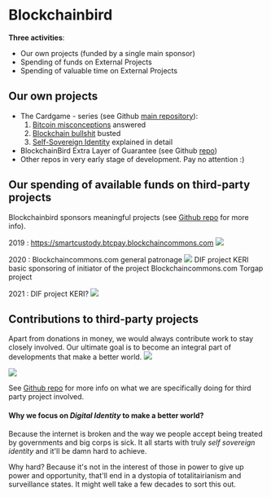 # Blockchainbird

**Three activities**:
- Our own projects (funded by a single main sponsor)
- Spending of funds on External Projects
- Spending of valuable time on External Projects

## Our own projects
- The Cardgame - series (see Github [main repository](https://github.com/henkvancann/cardgame)):
    1. [Bitcoin misconceptions](https://blockchainbird.com/t/btc/) answered
    2. [Blockchain bullshit](https://blockchainbird.com/t/bcb/) busted
    3. [Self-Sovereign Identity](https://blockchainbird.com/t/id/) explained in detail
- BlockchainBird Extra Layer of Guarantee (see Github [repo](https://github.com/blockchainbird/bird))
- Other repos in very early stage of development. Pay no attention :)

## Our spending of available funds on third-party projects

Blockchainbird sponsors meaningful projects (see [Github repo](https://github.com/blockchainbird/spending) for more info). 

2019 : https://smartcustody.btcpay.blockchaincommons.com ![](https://i.imgur.com/UjVYdBo.png)

2020 :  Blockchaincommons.com general patronage ![](https://i.imgur.com/xlIONqq.png)
        DIF project KERI basic sponsoring of initiator of the project
        Blockchaincommons.com Torgap project
        
2021 :  DIF project KERI? ![](https://i.imgur.com/i8B86K6.png)

## Contributions to third-party projects
Apart from donations in money, we would always contribute work to stay closely involved. Our ultimate goal is to become an integral part of developments that make a better world.
![](https://i.imgur.com/i7ZO9t7.png)

![](https://i.imgur.com/Eoq2BSV.png)

See [Github repo](https://github.com/blockchainbird/spending) for more info on what we are specifically doing for third party project involved.

#### Why we focus on *Digital Identity* to make a better world?
Because the internet is broken and the way we people accept being treated by governments and big corps is sick. It all starts with truly *self sovereign identity* and it'll be damn hard to achieve.

Why hard? Because it's not in the interest of those in power to give up power and opportunity, that'll end in a dystopia of totalitairianism and surveillance states. It might well take a few decades to sort this out. 

